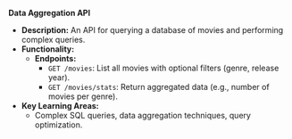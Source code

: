 **Data Aggregation API**
   - **Description:** An API for querying a database of movies and performing complex queries.
   - **Functionality:**
     - **Endpoints:**
       - `GET /movies`: List all movies with optional filters (genre, release year).
       - `GET /movies/stats`: Return aggregated data (e.g., number of movies per genre).
   - **Key Learning Areas:** 
     - Complex SQL queries, data aggregation techniques, query optimization.
